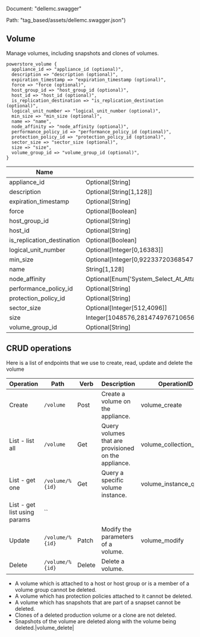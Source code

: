 Document: "dellemc.swagger"


Path: "tag_based/assets/dellemc.swagger.json")

## Volume

Manage volumes, including snapshots and clones of volumes.

```puppet
powerstore_volume {
  appliance_id => "appliance_id (optional)",
  description => "description (optional)",
  expiration_timestamp => "expiration_timestamp (optional)",
  force => "force (optional)",
  host_group_id => "host_group_id (optional)",
  host_id => "host_id (optional)",
  is_replication_destination => "is_replication_destination (optional)",
  logical_unit_number => "logical_unit_number (optional)",
  min_size => "min_size (optional)",
  name => "name",
  node_affinity => "node_affinity (optional)",
  performance_policy_id => "performance_policy_id (optional)",
  protection_policy_id => "protection_policy_id (optional)",
  sector_size => "sector_size (optional)",
  size => "size",
  volume_group_id => "volume_group_id (optional)",
}
```

| Name        | Type           | Required       |
| ------------- | ------------- | ------------- |
|appliance_id | Optional[String] | false |
|description | Optional[String[1,128]] | false |
|expiration_timestamp | Optional[String] | false |
|force | Optional[Boolean] | false |
|host_group_id | Optional[String] | false |
|host_id | Optional[String] | false |
|is_replication_destination | Optional[Boolean] | false |
|logical_unit_number | Optional[Integer[0,16383]] | false |
|min_size | Optional[Integer[0,9223372036854775807]] | false |
|name | String[1,128] | true |
|node_affinity | Optional[Enum['System_Select_At_Attach','System_Selected_Node_A','System_Selected_Node_B','Preferred_Node_A','Preferred_Node_B']] | false |
|performance_policy_id | Optional[String] | false |
|protection_policy_id | Optional[String] | false |
|sector_size | Optional[Integer[512,4096]] | false |
|size | Integer[1048576,281474976710656] | true |
|volume_group_id | Optional[String] | false |



## CRUD operations

Here is a list of endpoints that we use to create, read, update and delete the volume

| Operation | Path | Verb | Description | OperationID |
| ------------- | ------------- | ------------- | ------------- | ------------- |
|Create|`/volume`|Post|Create a volume on the appliance.|volume_create|
|List - list all|`/volume`|Get|Query volumes that are provisioned on the appliance.|volume_collection_query|
|List - get one|`/volume/%{id}`|Get|Query a specific volume instance.|volume_instance_query|
|List - get list using params|``||||
|Update|`/volume/%{id}`|Patch|Modify the parameters of a volume.|volume_modify|
|Delete|`/volume/%{id}`|Delete|Delete a volume. 

* A volume which is attached to a host or host group or is a member of a volume group cannot be deleted.
* A volume which has protection policies attached to it cannot be deleted.
* A volume which has snapshots that are part of a snapset cannot be deleted.
* Clones of a deleted production volume or a clone are not deleted.
* Snapshots of the volume are deleted along with the volume being deleted.|volume_delete|
